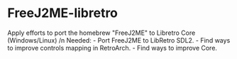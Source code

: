 # FreeJ2ME-libretro
Apply efforts to port the homebrew "FreeJ2ME" to Libretro Core (Windows/Linux)  /n Needed:  - Port FreeJ2ME to LibRetro SDL2. - Find ways to improve controls mapping in RetroArch. - Find ways to improve Core. 
